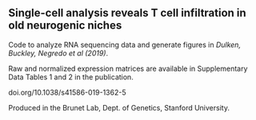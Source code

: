 ## Single-cell analysis reveals T cell infiltration in old neurogenic niches

  
Code to analyze RNA sequencing data and generate figures in *Dulken, Buckley, Negredo et al (2019)*. 


Raw and normalized expression matrices are available in Supplementary Data Tables 1 and 2 in the publication. 
  

doi.org/10.1038/s41586-019-1362-5  
  

Produced in the Brunet Lab, Dept. of Genetics, Stanford University.

